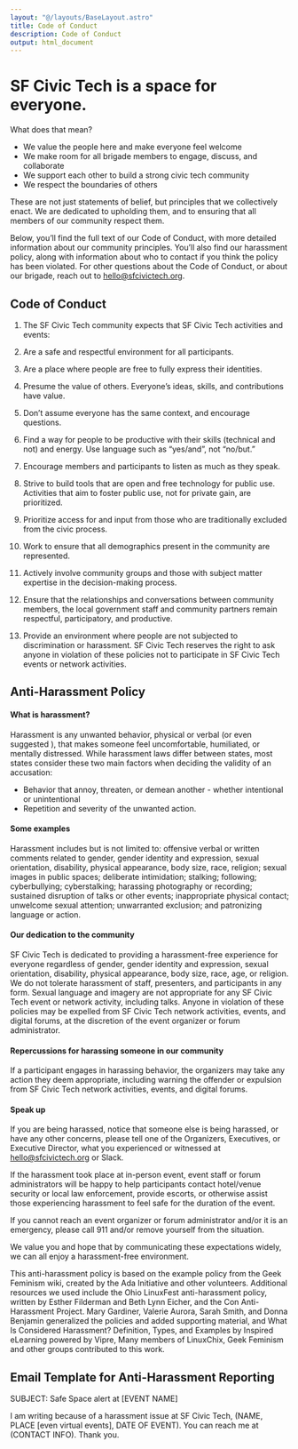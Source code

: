 ```yaml
---
layout: "@/layouts/BaseLayout.astro"
title: Code of Conduct
description: Code of Conduct
output: html_document
---
```


# SF Civic Tech is a space for everyone.

What does that mean?

* We value the people here and make everyone feel welcome
* We make room for all brigade members to engage, discuss, and collaborate
* We support each other to build a strong civic tech community
* We respect the boundaries of others

These are not just statements of belief, but principles that we collectively enact. We are dedicated to upholding them, and to ensuring that all members of our community respect them.

Below, you’ll find the full text of our Code of Conduct, with more detailed information about our community principles. You’ll also find our harassment policy, along with information about who to contact if you think the policy has been violated. For other questions about the Code of Conduct, or about our brigade, reach out to hello@sfcivictech.org.


## Code of Conduct

1. The SF Civic Tech community expects that SF Civic Tech activities and events:

2. Are a safe and respectful environment for all participants.

3. Are a place where people are free to fully express their identities.

4. Presume the value of others. Everyone’s ideas, skills, and contributions have value.

5. Don’t assume everyone has the same context, and encourage questions.

6. Find a way for people to be productive with their skills (technical and not) and energy. Use language such as “yes/and”, not “no/but.”

7. Encourage members and participants to listen as much as they speak.

8. Strive to build tools that are open and free technology for public use. Activities that aim to foster public use, not for private gain, are prioritized.

9. Prioritize access for and input from those who are traditionally excluded from the civic process.

10. Work to ensure that all demographics present in the community are represented.

11. Actively involve community groups and those with subject matter expertise in the decision-making process.

12. Ensure that the relationships and conversations between community members, the local government staff and community partners remain respectful, participatory, and productive.

13. Provide an environment where people are not subjected to discrimination or harassment. SF Civic Tech reserves the right to ask anyone in violation of these policies not to participate in SF Civic Tech events or network activities.


## Anti-Harassment Policy

#### What is harassment?
Harassment is any unwanted behavior, physical or verbal (or even suggested ), that makes someone feel uncomfortable, humiliated, or mentally distressed. While harassment laws differ between states, most states consider these two main factors when deciding the validity of an accusation:

* Behavior that annoy, threaten, or demean another - whether intentional or unintentional
* Repetition and severity of the unwanted action.

#### Some examples
Harassment includes but is not limited to: offensive verbal or written comments related to gender, gender identity and expression, sexual orientation, disability, physical appearance, body size, race, religion; sexual images in public spaces; deliberate intimidation; stalking; following; cyberbullying; cyberstalking; harassing photography or recording; sustained disruption of talks or other events; inappropriate physical contact; unwelcome sexual attention; unwarranted exclusion; and patronizing language or action.

#### Our dedication to the community
SF Civic Tech is dedicated to providing a harassment-free experience for everyone regardless of gender, gender identity and expression, sexual orientation, disability, physical appearance, body size, race, age, or religion. We do not tolerate harassment of staff, presenters, and participants in any form. Sexual language and imagery are not appropriate for any SF Civic Tech event or network activity, including talks. Anyone in violation of these policies may be expelled from SF Civic Tech network activities, events, and digital forums, at the discretion of the event organizer or forum administrator.

#### Repercussions for harassing someone in our community
If a participant engages in harassing behavior, the organizers may take any action they deem appropriate, including warning the offender or expulsion from SF Civic Tech network activities, events, and digital forums.

#### Speak up
If you are being harassed, notice that someone else is being harassed, or have any other concerns, please tell one of the Organizers, Executives, or Executive Director, what you experienced or witnessed at hello@sfcivictech.org or Slack.

If the harassment took place at in-person event, event staff or forum administrators will be happy to help participants contact hotel/venue security or local law enforcement, provide escorts, or otherwise assist those experiencing harassment to feel safe for the duration of the event.

If you cannot reach an event organizer or forum administrator and/or it is an emergency, please call 911 and/or remove yourself from the situation.

We value you and hope that by communicating these expectations widely, we can all enjoy a harassment-free environment.

This anti-harassment policy is based on the example policy from the Geek Feminism wiki, created by the Ada Initiative and other volunteers. Additional resources we used include the Ohio LinuxFest anti-harassment policy, written by Esther Filderman and Beth Lynn Eicher, and the Con Anti-Harassment Project. Mary Gardiner, Valerie Aurora, Sarah Smith, and Donna Benjamin generalized the policies and added supporting material, and What Is Considered Harassment? Definition, Types, and Examples by Inspired eLearning powered by Vipre, Many members of LinuxChix, Geek Feminism and other groups contributed to this work.


## Email Template for Anti-Harassment Reporting
SUBJECT: Safe Space alert at [EVENT NAME]

I am writing because of a harassment issue at SF Civic Tech, (NAME, PLACE [even virtual events], DATE OF EVENT). You can reach me at (CONTACT INFO). Thank you.
